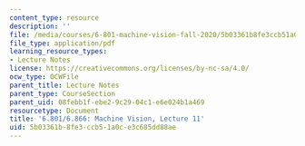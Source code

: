 ```yaml
---
content_type: resource
description: ''
file: /media/courses/6-801-machine-vision-fall-2020/5b03361b8fe3ccb51a0ce3c685dd88ae_MIT6_801F20_lec11.pdf
file_type: application/pdf
learning_resource_types:
- Lecture Notes
license: https://creativecommons.org/licenses/by-nc-sa/4.0/
ocw_type: OCWFile
parent_title: Lecture Notes
parent_type: CourseSection
parent_uid: 08febb1f-ebe2-9c29-04c1-e6e024b1a469
resourcetype: Document
title: '6.801/6.866: Machine Vision, Lecture 11'
uid: 5b03361b-8fe3-ccb5-1a0c-e3c685dd88ae
---
```

